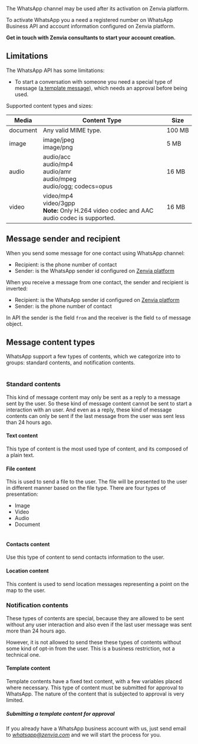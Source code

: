 The WhatsApp channel may be used after its activation on Zenvia platform.

To activate WhatsApp you a need a registered number on WhatsApp Business API and account information configured on Zenvia platform.

**Get in touch with Zenvia consultants to start your account creation.**


## Limitations

The WhatsApp API has some limitations:

* To start a conversation with someone you need a special type of message ([a template message](#notification-contents)), which needs an approval before being used.

Supported content types and sizes:

| Media | Content Type | Size |
|---|---|---|
| document | Any valid MIME type. | 100&nbsp;MB |
| image | image/jpeg<br>image/png | 5 MB |
| audio | audio/acc<br>audio/mp4<br>audio/amr<br>audio/mpeg<br>audio/ogg; codecs=opus | 16 MB |
| video | video/mp4<br>video/3gpp<br>**Note:** Only H.264 video codec and AAC audio codec is supported. | 16 MB |


## Message sender and recipient

When you send some message for one contact using WhatsApp channel:

* Recipient: is the phone number of contact
* Sender: is the WhatsApp sender id configured on [Zenvia platform](https://app.zenvia.com/home/credentials/whatsapp/list)

When you receive a message from one contact, the sender and recipient is inverted:

* Recipient: is the WhatsApp sender id configured on [Zenvia platform](https://app.zenvia.com/home/credentials/whatsapp/list)
* Sender: is the phone number of contact

In API the sender is the field `from` and the receiver is the field `to` of message object.


## Message content types
WhatsApp support a few types of contents, which we categorize into to groups: standard contents, and notification contents.
<br><br>

### Standard contents
This kind of message content may only be sent as a reply to a message sent by the user. So these kind of message content cannot be sent to start a interaction with an user. And even as a reply, these kind of message contents can only be sent if the last message from the user was sent less than 24 hours ago.

#### Text content
This type of content is the most used type of content, and its composed of a plain text.

#### File content
This is used to send a file to the user. The file will be presented to the user in different manner based on the file type. There are four types of presentation:
* Image
* Video
* Audio
* Document
<br><br>

#### Contacts content
Use this type of content to send contacts information to the user.

#### Location content
This content is used to send location messages representing a point on the map to the user.

### Notification contents
These types of contents are special, because they are allowed to be sent without any user interaction and also even if the last user message was sent more than 24 hours ago.

However, it is not allowed to send these these types of contents without some kind of opt-in from the user. This is a business restriction, not a technical one.

#### Template content
Template contents have a fixed text content, with a few variables placed where necessary. This type of content must be submitted for approval to WhatsApp. The nature of the content that is subjected to approval is very limited.

##### Submitting a template content for approval
If you already have a WhatsApp business account with us, just send email to *whatsapp@zenvia.com* and we will start the process for you.

